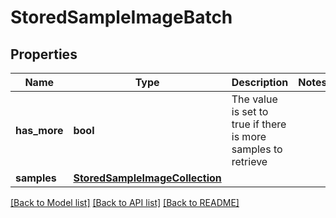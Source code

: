 # StoredSampleImageBatch

## Properties
Name | Type | Description | Notes
------------ | ------------- | ------------- | -------------
**has_more** | **bool** | The value is set to true if there is more samples to retrieve | 
**samples** | [**StoredSampleImageCollection**](StoredSampleImageCollection.md) |  | 

[[Back to Model list]](../README.md#documentation-for-models) [[Back to API list]](../README.md#documentation-for-api-endpoints) [[Back to README]](../README.md)

